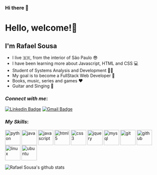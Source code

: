 ### Hi there 👋

<!--
**devrafaelsousa/devrafaelsousa** is a ✨ _special_ ✨ repository because its `README.md` (this file) appears on your GitHub profile.

Here are some ideas to get you started:

- 🔭 I’m currently working on ...
- 🌱 I’m currently learning ...
- 👯 I’m looking to collaborate on ...
- 🤔 I’m looking for help with ...
- 💬 Ask me about ...
- 📫 How to reach me: ...
- 😄 Pronouns: ...
- ⚡ Fun fact: ...
-->

# Hello, welcome!👋
## I'm Rafael Sousa
-  I live :brazil:, from the interior of São Paulo :sunglasses:
-   I have been learning more about Javascript, HTML and CSS :computer: 
 -  Student of Systems Analysis and Development :man_student:
 -  My goal is to become a FullStack Web Developer :rocket:
 -  Books, music, series and games :heart:
 - Guitar and Singing :guitar:  
 
### _Connect with me_:
[![Linkedin Badge](https://img.shields.io/badge/-Rafael%20Sousa-006192?style=flat-square&logo=Linkedin&logoColor=white&link=https://www.linkedin.com/in/rafael-sousa-dev/)](https://www.linkedin.com/in/rafael-sousa-dev/) 
[![Gmail Badge](https://img.shields.io/badge/-rafael.sousa.pereira01@gmail.com-EA4335?style=flat-square&logo=Gmail&logoColor=white&link=mailto:rafael.sousa.pereira01@gmail.com)](mailto:rafael.sousa.pereira01@gmail.com)

### _My Skills_:
<div>
<img src="https://devicon.dev/devicon.git/icons/python/python-plain-wordmark.svg"  alt="python" align="center" heignt="50" width="50"  style="max-width:100%;">
<img src="https://devicon.dev/devicon.git/icons/java/java-plain-wordmark.svg"  alt="java" align="center" heignt="50" width="50"  style="max-width:100%;">
<img src="https://devicon.dev/devicon.git/icons/javascript/javascript-plain.svg"  alt="javascript" align="center" heignt="50" width="50"  style="max-width:100%;">
<img src="https://devicon.dev/devicon.git/icons/html5/html5-plain-wordmark.svg"  alt="html5" align="center" heignt="50" width="50"  style="max-width:100%;">
<img src="https://devicon.dev/devicon.git/icons/css3/css3-plain-wordmark.svg"  alt="css3" align="center" heignt="50" width="50"  style="max-width:100%;">
<img src="https://devicon.dev/devicon.git/icons/jquery/jquery-plain-wordmark.svg"  alt="jquery" align="center" heignt="50" width="50"  style="max-width:100%;">
<img src="https://devicon.dev/devicon.git/icons/mysql/mysql-plain-wordmark.svg"  alt="mysql" align="center" heignt="50" width="50"  style="max-width:100%;">
<img src="https://devicon.dev/devicon.git/icons/git/git-plain-wordmark.svg"  alt="git" align="center" heignt="50" width="50"  style="max-width:100%;">
<img src="https://devicon.dev/devicon.git/icons/github/github-original-wordmark.svg"  alt="github" align="center" heignt="50" width="50"  style="max-width:100%;">
<img src="https://devicon.dev/devicon.git/icons/linux/linux-original.svg"  alt="linux" align="center" heignt="50" width="50"  style="max-width:100%;">
<img src="https://devicon.dev/devicon.git/icons/ubuntu/ubuntu-plain-wordmark.svg"  alt="ubuntu" align="center" heignt="50" width="50"  style="max-width:100%;">
</div>

![Rafael Sousa's github stats](https://github-readme-stats.vercel.app/api?username=devrafaelsousa&show_icons=true&theme=dracula)
